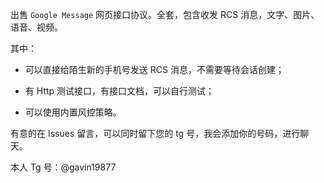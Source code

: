 出售 `Google Message` 网页接口协议。全套，包含收发 RCS 消息，文字、图片、语音、视频。

其中：
 
  * 可以直接给陌生新的手机号发送 RCS 消息，不需要等待会话创建；
   
  * 有 Http 测试接口，有接口文档，可以自行测试；   
       
  * 可以使用内置风控策略。      
  
有意的在 Issues 留言，可以同时留下您的 tg 号，我会添加你的号码，进行聊天。   

本人 Tg 号：@gavin19877
